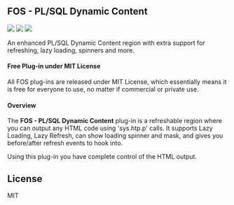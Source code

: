 

## FOS - PL/SQL Dynamic Content

![](https://img.shields.io/badge/Plug--in_Type-Region-orange.svg) ![](https://img.shields.io/badge/APEX-19.2-success.svg) ![](https://img.shields.io/badge/APEX-20.1-success.svg)

An enhanced PL/SQL Dynamic Content region with extra support for refreshing, lazy loading, spinners and more.
<h4>Free Plug-in under MIT License</h4>
<p>
All FOS plug-ins are released under MIT License, which essentially means it is free for everyone to use, no matter if commercial or private use.
</p>
<h4>Overview</h4>
<p>
    The <strong>FOS - PL/SQL Dynamic Content</strong> plug-in is a refreshable region where you can output any HTML code using 'sys.htp.p' calls. It supports Lazy Loading, Lazy Refresh, can show loading spinner and mask, and gives you before/after refresh events to hook into.
</p>
<p>
    Using this plug-in you have complete control of the HTML output.
</p>

## License

MIT



